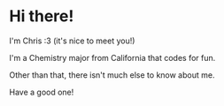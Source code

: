 # Hi there! 

I'm Chris :3 (it's nice to meet you!)

I'm a Chemistry major from California that codes for fun. 

Other than that, there isn't much else to know about me. 

Have a good one!

<!--
**chris-mariner/chris-mariner** is a ✨ _special_ ✨ repository because its `README.md` (this file) appears on your GitHub profile.

Here are some ideas to get you started:

- 🔭 I’m currently working on ...
- 🌱 I’m currently learning ...
- 👯 I’m looking to collaborate on ...
- 🤔 I’m looking for help with ...
- 💬 Ask me about ...
- 📫 How to reach me: ...
- 😄 Pronouns: ...
- ⚡ Fun fact: ...
-->
